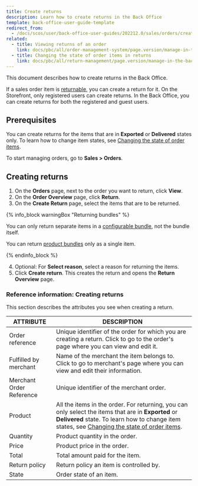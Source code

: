 ```yaml
---
title: Create returns
description: Learn how to create returns in the Back Office
template: back-office-user-guide-template
redirect_from:
  - /docs/scos/user/back-office-user-guides/202212.0/sales/orders/creating-returns.html
related:
  - title: Viewing returns of an order
    link: docs/pbc/all/order-management-system/page.version/manage-in-the-back-office/orders/view-returns-of-an-order.html
  - title: Changing the state of order items in returns
    link: docs/pbc/all/return-management/page.version/manage-in-the-back-office/change-the-state-of-order-items-in-returns.html
---
```


This document describes how to create returns in the Back Office.

If a sales order item is [returnable](/docs/pbc/all/return-management/{{page.version}}/base-shop/return-management.html), you can create a return for it. On the Storefront, only registered users can create returns. In the Back Office, you can create returns for both the registered and guest users.

## Prerequisites

You can create returns for the items that are in **Exported** or **Delivered** states only. To learn how to change item states, see [Changing the state of order items](/docs/pbc/all/order-management-system/{{page.version}}/manage-in-the-back-office/orders/change-the-state-of-order-items.html).

To start managing orders, go to **Sales&nbsp;<span aria-label="and then">></span> Orders**.

## Creating returns

1. On the **Orders** page, next to the order you want to return, click **View**.
2. On the **Order Overview** page, click **Return**.
3. On the **Create Return** page, select the items that are to be returned.

{% info_block warningBox "Returning bundles" %}

You can only return separate items in a [configurable bundle](/docs/pbc/all/product-information-management/{{page.version}}/configurable-bundle-feature-overview.html), not the bundle itself.

You can return [product bundles](/docs/scos/user/features/{{page.version}}/product-bundles-feature-overview.html) only as a single item.

{% endinfo_block %}

4. Optional: For **Select reason**, select a reason for returning the items.
5. Click **Create return**.
    This creates the return and opens the **Return Overview** page.

### Reference information: Creating returns

This section describes the attributes you see when creating a return.

| ATTRIBUTE | DESCRIPTION |
|-|-|
| Order reference | Unique identifier of the order for which you are creating a return. Click to go to the order's page where you can view and edit it. |
| Fulfilled by merchant | Name of the merchant the item belongs to. Click to go to merchant's page where you can view and edit their information. |
| Merchant Order Reference | Unique identifier of the merchant order. |
| Product | All the items in the order. For returning, you can only select the items that are in **Exported** or **Delivered** state. To learn how to change item states, see [Changing the state of order items](/docs/pbc/all/order-management-system/{{page.version}}/manage-in-the-back-office/orders/change-the-state-of-order-items.html). |
| Quantity | Product quantity in the order. |
| Price | Product price in the order. |
| Total | Total amount paid for the item. |
| Return policy | Return policy an item is controlled by. |
| State | Order state of an item. |
